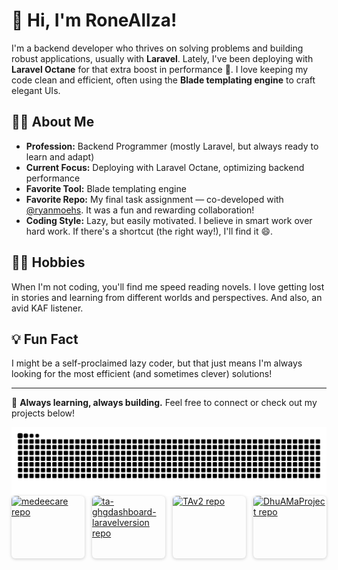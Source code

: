 # 👋 Hi, I'm RoneAllza!

I'm a backend developer who thrives on solving problems and building robust applications, usually with **Laravel**. Lately, I've been deploying with **Laravel Octane** for that extra boost in performance 🚀. I love keeping my code clean and efficient, often using the **Blade templating engine** to craft elegant UIs.

## 👨‍💻 About Me

- **Profession:** Backend Programmer (mostly Laravel, but always ready to learn and adapt)
- **Current Focus:** Deploying with Laravel Octane, optimizing backend performance
- **Favorite Tool:** Blade templating engine
- **Favorite Repo:** My final task assignment — co-developed with [@ryanmoehs](https://github.com/ryanmoehs). It was a fun and rewarding collaboration!
- **Coding Style:** Lazy, but easily motivated. I believe in smart work over hard work. If there's a shortcut (the right way!), I'll find it 😄.

## 🏃‍♂️ Hobbies

When I'm not coding, you'll find me speed reading novels. I love getting lost in stories and learning from different worlds and perspectives. And also, an avid KAF listener.

## 💡 Fun Fact

I might be a self-proclaimed lazy coder, but that just means I'm always looking for the most efficient (and sometimes clever) solutions!

---

🌱 **Always learning, always building.** Feel free to connect or check out my projects below!

<img align="center" src="snake.svg" />

<div style="display: flex; gap: 12px; justify-content: center; flex-wrap: nowrap;">
  <a href="https://github.com/RoneAllza/medeecare" target="_blank" rel="noopener noreferrer" style="display: block; width: 150px; height: 100px; overflow: hidden; border-radius: 6px; box-shadow: 0 1px 5px rgba(0,0,0,0.2);">
    <img src="https://github-readme-stats.vercel.app/api/pin/?username=RoneAllza&repo=medeecare&theme=dark" alt="medeecare repo" style="width: 100%; height: 100%; object-fit: cover; display: block;" />
  </a>

  <a href="https://github.com/RoneAllza/ta-ghgdashboard-laravelversion" target="_blank" rel="noopener noreferrer" style="display: block; width: 150px; height: 100px; overflow: hidden; border-radius: 6px; box-shadow: 0 1px 5px rgba(0,0,0,0.2);">
    <img src="https://github-readme-stats.vercel.app/api/pin/?username=RoneAllza&repo=ta-ghgdashboard-laravelversion&theme=dark" alt="ta-ghgdashboard-laravelversion repo" style="width: 100%; height: 100%; object-fit: cover; display: block;" />
  </a>

  <a href="https://github.com/RoneAllza/TAv2" target="_blank" rel="noopener noreferrer" style="display: block; width: 150px; height: 100px; overflow: hidden; border-radius: 6px; box-shadow: 0 1px 5px rgba(0,0,0,0.2);">
    <img src="https://github-readme-stats.vercel.app/api/pin/?username=RoneAllza&repo=TAv2&theme=dark" alt="TAv2 repo" style="width: 100%; height: 100%; object-fit: cover; display: block;" />
  </a>

  <a href="https://github.com/RoneAllza/DhuAMaProject" target="_blank" rel="noopener noreferrer" style="display: block; width: 150px; height: 100px; overflow: hidden; border-radius: 6px; box-shadow: 0 1px 5px rgba(0,0,0,0.2);">
    <img src="https://github-readme-stats.vercel.app/api/pin/?username=RoneAllza&repo=DhuAMaProject&theme=dark" alt="DhuAMaProject repo" style="width: 100%; height: 100%; object-fit: cover; display: block;" />
  </a>
</div>



